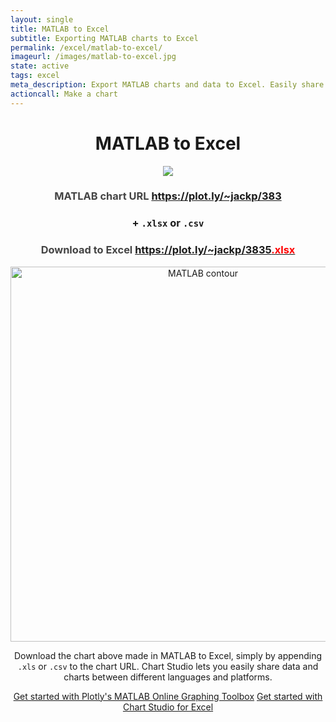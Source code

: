 ```yaml
---
layout: single
title: MATLAB to Excel
subtitle: Exporting MATLAB charts to Excel
permalink: /excel/matlab-to-excel/
imageurl: /images/matlab-to-excel.jpg
state: active
tags: excel
meta_description: Export MATLAB charts and data to Excel. Easily share charts and data between MATLAB and Excel users.
actioncall: Make a chart
---
```


<div style="text-align:center;">

<h1>MATLAB to Excel</h1>

<img src="/images/matlab-to-excel-cropped.jpg" />

<h3 style="color:#444;">
    MATLAB chart URL <a href="https://plot.ly/~jackp/3835" target="_blank">https://plot.ly/~jackp/383</a>
</h3>

<h3>+ <code>.xlsx</code> or <code>.csv</code></h3>

<h3 style="color:#444;">
    Download to Excel <a href="https://plot.ly/~jackp/3835.xlsx" target="_blank">https://plot.ly/~jackp/3835<span style="color:red;">.xlsx</span></a>
</h3>

<div>
    <a href="https://plot.ly/~jackp/3835/" target="_blank" title="MATLAB contour" style="display: block; text-align: center;"><img src="https://plot.ly/~jackp/3835.png" alt="MATLAB contour" style="max-width: 100%;width: 600px;"  width="600" onerror="this.onerror=null;this.src='https://plot.ly/404.png';" /></a>
    <script data-plotly="jackp:3835"  src="https://plot.ly/embed.js" async></script>
</div>

<p>Download the chart above made in MATLAB to Excel, simply by appending <code>.xls</code> or <code>.csv</code> to the chart URL. Chart Studio lets you easily share data and charts between different languages and platforms.</p>

<p style="text-align:center;">
    <a class="button btn-large" href="https://plot.ly/matlab/">Get started with Plotly's MATLAB Online Graphing Toolbox</a>
    <a class="button btn-large" href="http://help.plot.ly/excel/">Get started with Chart Studio for Excel</a>
</p>

</div>
